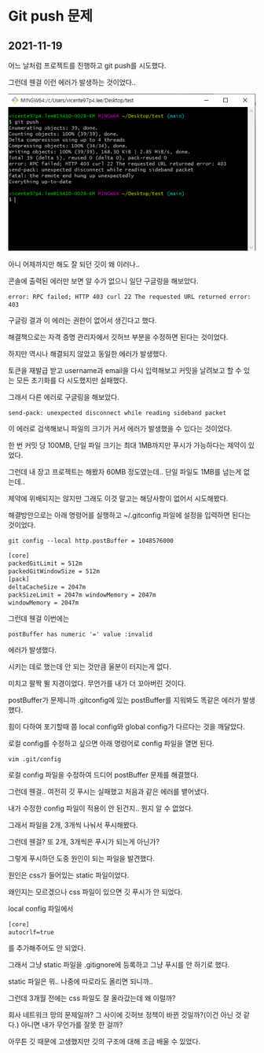 # Git push 문제  

## 2021-11-19  

어느 날처럼 프로젝트를 진행하고 git push를 시도했다.  

그런데 웬걸 이런 에러가 발생하는 것이었다..  

![이미지](./img/gitpusherror.PNG)  

아니 어제까지만 해도 잘 되던 깃이 왜 이러나..  

콘솔에 출력된 에러만 보면 알 수가 없으니 일단 구글링을 해보았다.  


```buildoutcfg
error: RPC failed; HTTP 403 curl 22 The requested URL returned error: 403
```

구글링 결과 이 에러는 권한이 없어서 생긴다고 했다.  

해결책으로는 자격 증명 관리자에서 깃허브 부분을 수정하면 된다는 것이었다.  

하지만 역시나 해결되지 않았고 동일한 에러가 발생했다.  

토큰을 재발급 받고 username과 email을 다시 입력해보고 커밋을 날려보고 할 수 있는 모든 초기화를 다 시도했지만 실패했다.  

그래서 다른 에러로 구글링을 해보았다.  

```buildoutcfg
send-pack: unexpected disconnect while reading sideband packet
```

이 에러로 검색해보니 파일의 크기가 커서 에러가 발생했을 수 있다는 것이었다.  

한 번 커밋 당 100MB, 단일 파일 크기는 최대 1MB까지만 푸시가 가능하다는 제약이 있었다.  

그런데 내 장고 프로젝트는 해봤자 60MB 정도였는데.. 단일 파일도 1MB를 넘는게 없는데..  

제약에 위배되지는 않지만 그래도 이것 말고는 해당사항이 없어서 시도해봤다.  

해결방안으로는 아래 명령어를 실행하고 ~/.gitconfig 파일에 설정을 입력하면 된다는 것이었다.

```buildoutcfg
git config --local http.postBuffer = 1048576000
```

```buildoutcfg
[core] 
packedGitLimit = 512m 
packedGitWindowSize = 512m
[pack] 
deltaCacheSize = 2047m
packSizeLimit = 2047m windowMemory = 2047m
windowMemory = 2047m
```

그런데 웬걸 이번에는 
```
postBuffer has numeric '=' value :invalid
```

에러가 발생했다.  

시키는 데로 했는데 안 되는 것만큼 울분이 터지는게 없다.  

미치고 팔짝 뛸 지경이었다. 무언가를 내가 더 꼬아버린 것이다.  

postBuffer가 문제니까 .gitconfig에 있는 postBuffer를 지워봐도 똑같은 에러가 발생했다.  

힘이 다하여 포기할때 쯤 local config와 global config가 다르다는 것을 깨달았다.  

로컬 config를 수정하고 싶으면 아래 명령어로 config 파일을 열면 된다.  

```buildoutcfg
vim .git/config
```

로컬 config 파일을 수정하여 드디어 postBuffer 문제를 해결했다.  

그런데 웬걸.. 여전히 깃 푸시는 실패했고 처음과 같은 에러를 뱉어냈다.  

내가 수정한 config 파일이 적용이 안 된건지.. 뭔지 알 수 없었다.  

그래서 파일을 2개, 3개씩 나눠서 푸시해봤다.  

그런데 웬걸? 또 2개, 3개씩은 푸시가 되는게 아닌가?  

그렇게 푸시하던 도중 원인이 되는 파일을 발견했다.  

원인은 css가 들어있는 static 파일이었다.  

왜인지는 모르겠으나 css 파일이 있으면 깃 푸시가 안 되었다.  

local config 파일에서

```buildoutcfg
[core]
autocrlf=true
```

를 추가해주어도 안 되었다.  

그래서 그냥 static 파일을 .gitignore에 등록하고 그냥 푸시를 안 하기로 했다.  

static 파일은 뭐.. 나중에 따로라도 올리면 되니까..  

그런데 3개월 전에는 css 파일도 잘 올라갔는데 왜 이럴까?  

회사 네트워크 망의 문제일까? 그 사이에 깃허브 정책이 바뀐 것일까?(이건 아닌 것 같다.) 아니면 내가 무언가를 잘못 한 걸까?  

아무튼 깃 때문에 고생했지만 깃의 구조에 대해 조금 배울 수 있었다.
